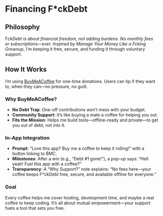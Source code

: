 # Financing F*ckDebt

## Philosophy
F*ckDebt is about financial freedom, not adding burdens. No monthly fees or subscriptions—ever. Inspired by *Manage Your Money Like a F*cking Grownup*, I’m keeping it free, secure, and funding it through voluntary support.

## How It Works
I’m using [BuyMeACoffee](https://buymeacoffee.com/yourusername) for one-time donations. Users can tip if they want to, when they can—no pressure, no guilt.

### Why BuyMeACoffee?
- **No Debt Trap**: One-off contributions won’t mess with your budget.
- **Community Support**: It’s like buying a mate a coffee for helping you out.
- **Fits the Mission**: Helps me build tools—offline-ready and private—to get you out of debt, not into it.

### In-App Integration
- **Prompt**: “Love this app? Buy me a coffee to keep it rolling!” with a button linking to BMC.
- **Milestones**: After a win (e.g., “Debt #1 gone!”), a pop-up says: “Hell yeah! Fuel this app with a coffee?”
- **Transparency**: A “Why Support?” note explains: “No fees here—your coffee keeps F*ckDebt free, secure, and available offline for everyone.”

### Goal
Every coffee helps me cover hosting, development time, and maybe a real coffee to keep coding. It’s all about mutual empowerment—your support fuels a tool that sets you free.